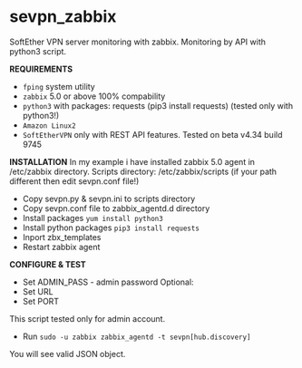 # sevpn_zabbix
SoftEther VPN server monitoring with zabbix.
Monitoring by API with python3 script.

__REQUIREMENTS__
- `fping` system utility
- `zabbix` 5.0 or above 100% compability
- `python3` with packages: requests (pip3 install requests) (tested only with python3!)
- `Amazon Linux2` 
- `SoftEtherVPN` only with REST API features. Tested on beta v4.34 build 9745

__INSTALLATION__
In my example i have installed zabbix 5.0 agent in /etc/zabbix directory.
Scripts directory: /etc/zabbix/scripts (if your path different then edit sevpn.conf file!)

- Copy sevpn.py & sevpn.ini to scripts directory
- Copy sevpn.conf file to zabbix_agentd.d directory
- Install packages ```yum install python3```
- Install python packages ```pip3 install requests```
- Inport zbx_templates
- Restart zabbix agent

__CONFIGURE & TEST__
- Set ADMIN_PASS - admin password
Optional:
- Set URL
- Set PORT

This script tested only for admin account.

- Run ```sudo -u zabbix zabbix_agentd -t sevpn[hub.discovery]```

You will see valid JSON object.
